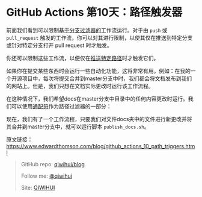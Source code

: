 # GitHub Actions 第10天：路径触发器

前面我们看到可以限制[基于分支过滤器的](https://qiwihui.com/qiwihui-blog-84/)工作流运行。对于由 `push` 或 `pull_request` 触发的工作流，你可以对其进行限制，以使其仅在推送到特定分支或针对特定分支打开 pull request 时才触发。

你还可以限制这些工作流，以便仅在[推送特定路径](https://help.github.com/en/actions/automating-your-workflow-with-github-actions/workflow-syntax-for-github-actions#onpushpull_requestpaths)时才触发它们。

<!--more-->

如果你在提交某些东西时会运行一些自动化功能，这将非常有用。例如：在我的一个开源项目中，每次将提交合并到master分支中时，我们都会将文档发布到我们的网站上。但是，我们只想在文档实际更改时运行该工作流程。

在这种情况下，我们希望docs在master分支中目录中的任何内容更改时运行。我们可以使用[通配符](https://help.github.com/en/actions/automating-your-workflow-with-github-actions/workflow-syntax-for-github-actions#filter-pattern-cheat-sheet)作为路径过滤器的一部分：

<script src="https://gist.github.com/ethomson/5244d867cb44c3d855f05094562d6dc2.js"></script>

现在，我们有了一个工作流程，只要我们对文件docs夹中的文件进行新更改并将其合并到master分支中，就可以运行脚本 `publish_docs.sh`。

原文链接：https://www.edwardthomson.com/blog/github_actions_10_path_triggers.html

> GitHub repo: [qiwihui/blog](https://github.com/qiwihui/blog)
>
> Follow me: [@qiwihui](https://github.com/qiwihui)
>
> Site: [QIWIHUI](https://qiwihui.com)

